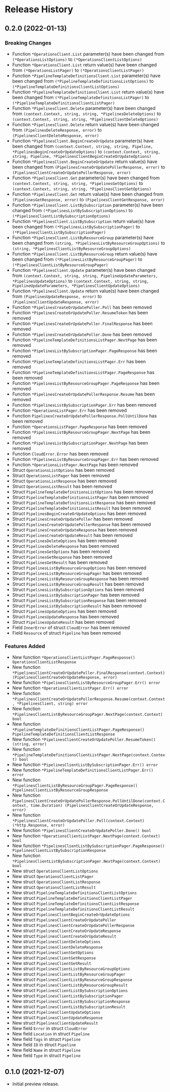# Release History

## 0.2.0 (2022-01-13)
### Breaking Changes

- Function `*OperationsClient.List` parameter(s) have been changed from `(*OperationsListOptions)` to `(*OperationsClientListOptions)`
- Function `*OperationsClient.List` return value(s) have been changed from `(*OperationsListPager)` to `(*OperationsClientListPager)`
- Function `*PipelineTemplateDefinitionsClient.List` parameter(s) have been changed from `(*PipelineTemplateDefinitionsListOptions)` to `(*PipelineTemplateDefinitionsClientListOptions)`
- Function `*PipelineTemplateDefinitionsClient.List` return value(s) have been changed from `(*PipelineTemplateDefinitionsListPager)` to `(*PipelineTemplateDefinitionsClientListPager)`
- Function `*PipelinesClient.Delete` parameter(s) have been changed from `(context.Context, string, string, *PipelinesDeleteOptions)` to `(context.Context, string, string, *PipelinesClientDeleteOptions)`
- Function `*PipelinesClient.Delete` return value(s) have been changed from `(PipelinesDeleteResponse, error)` to `(PipelinesClientDeleteResponse, error)`
- Function `*PipelinesClient.BeginCreateOrUpdate` parameter(s) have been changed from `(context.Context, string, string, Pipeline, *PipelinesBeginCreateOrUpdateOptions)` to `(context.Context, string, string, Pipeline, *PipelinesClientBeginCreateOrUpdateOptions)`
- Function `*PipelinesClient.BeginCreateOrUpdate` return value(s) have been changed from `(PipelinesCreateOrUpdatePollerResponse, error)` to `(PipelinesClientCreateOrUpdatePollerResponse, error)`
- Function `*PipelinesClient.Get` parameter(s) have been changed from `(context.Context, string, string, *PipelinesGetOptions)` to `(context.Context, string, string, *PipelinesClientGetOptions)`
- Function `*PipelinesClient.Get` return value(s) have been changed from `(PipelinesGetResponse, error)` to `(PipelinesClientGetResponse, error)`
- Function `*PipelinesClient.ListBySubscription` parameter(s) have been changed from `(*PipelinesListBySubscriptionOptions)` to `(*PipelinesClientListBySubscriptionOptions)`
- Function `*PipelinesClient.ListBySubscription` return value(s) have been changed from `(*PipelinesListBySubscriptionPager)` to `(*PipelinesClientListBySubscriptionPager)`
- Function `*PipelinesClient.ListByResourceGroup` parameter(s) have been changed from `(string, *PipelinesListByResourceGroupOptions)` to `(string, *PipelinesClientListByResourceGroupOptions)`
- Function `*PipelinesClient.ListByResourceGroup` return value(s) have been changed from `(*PipelinesListByResourceGroupPager)` to `(*PipelinesClientListByResourceGroupPager)`
- Function `*PipelinesClient.Update` parameter(s) have been changed from `(context.Context, string, string, PipelineUpdateParameters, *PipelinesUpdateOptions)` to `(context.Context, string, string, PipelineUpdateParameters, *PipelinesClientUpdateOptions)`
- Function `*PipelinesClient.Update` return value(s) have been changed from `(PipelinesUpdateResponse, error)` to `(PipelinesClientUpdateResponse, error)`
- Function `*PipelinesCreateOrUpdatePoller.Poll` has been removed
- Function `*PipelinesCreateOrUpdatePoller.ResumeToken` has been removed
- Function `*PipelinesCreateOrUpdatePoller.FinalResponse` has been removed
- Function `*PipelinesCreateOrUpdatePoller.Done` has been removed
- Function `*PipelineTemplateDefinitionsListPager.NextPage` has been removed
- Function `*PipelinesListBySubscriptionPager.PageResponse` has been removed
- Function `*PipelineTemplateDefinitionsListPager.Err` has been removed
- Function `*PipelineTemplateDefinitionsListPager.PageResponse` has been removed
- Function `*PipelinesListByResourceGroupPager.PageResponse` has been removed
- Function `*PipelinesCreateOrUpdatePollerResponse.Resume` has been removed
- Function `*PipelinesListBySubscriptionPager.Err` has been removed
- Function `*OperationsListPager.Err` has been removed
- Function `PipelinesCreateOrUpdatePollerResponse.PollUntilDone` has been removed
- Function `*OperationsListPager.PageResponse` has been removed
- Function `*PipelinesListByResourceGroupPager.NextPage` has been removed
- Function `*PipelinesListBySubscriptionPager.NextPage` has been removed
- Function `CloudError.Error` has been removed
- Function `*PipelinesListByResourceGroupPager.Err` has been removed
- Function `*OperationsListPager.NextPage` has been removed
- Struct `OperationsListOptions` has been removed
- Struct `OperationsListPager` has been removed
- Struct `OperationsListResponse` has been removed
- Struct `OperationsListResult` has been removed
- Struct `PipelineTemplateDefinitionsListOptions` has been removed
- Struct `PipelineTemplateDefinitionsListPager` has been removed
- Struct `PipelineTemplateDefinitionsListResponse` has been removed
- Struct `PipelineTemplateDefinitionsListResult` has been removed
- Struct `PipelinesBeginCreateOrUpdateOptions` has been removed
- Struct `PipelinesCreateOrUpdatePoller` has been removed
- Struct `PipelinesCreateOrUpdatePollerResponse` has been removed
- Struct `PipelinesCreateOrUpdateResponse` has been removed
- Struct `PipelinesCreateOrUpdateResult` has been removed
- Struct `PipelinesDeleteOptions` has been removed
- Struct `PipelinesDeleteResponse` has been removed
- Struct `PipelinesGetOptions` has been removed
- Struct `PipelinesGetResponse` has been removed
- Struct `PipelinesGetResult` has been removed
- Struct `PipelinesListByResourceGroupOptions` has been removed
- Struct `PipelinesListByResourceGroupPager` has been removed
- Struct `PipelinesListByResourceGroupResponse` has been removed
- Struct `PipelinesListByResourceGroupResult` has been removed
- Struct `PipelinesListBySubscriptionOptions` has been removed
- Struct `PipelinesListBySubscriptionPager` has been removed
- Struct `PipelinesListBySubscriptionResponse` has been removed
- Struct `PipelinesListBySubscriptionResult` has been removed
- Struct `PipelinesUpdateOptions` has been removed
- Struct `PipelinesUpdateResponse` has been removed
- Struct `PipelinesUpdateResult` has been removed
- Field `InnerError` of struct `CloudError` has been removed
- Field `Resource` of struct `Pipeline` has been removed

### Features Added

- New function `*OperationsClientListPager.PageResponse() OperationsClientListResponse`
- New function `*PipelinesClientCreateOrUpdatePoller.FinalResponse(context.Context) (PipelinesClientCreateOrUpdateResponse, error)`
- New function `*PipelinesClientListByResourceGroupPager.Err() error`
- New function `*OperationsClientListPager.Err() error`
- New function `*PipelinesClientCreateOrUpdatePollerResponse.Resume(context.Context, *PipelinesClient, string) error`
- New function `*PipelinesClientListByResourceGroupPager.NextPage(context.Context) bool`
- New function `*PipelineTemplateDefinitionsClientListPager.PageResponse() PipelineTemplateDefinitionsClientListResponse`
- New function `*PipelinesClientCreateOrUpdatePoller.ResumeToken() (string, error)`
- New function `*PipelineTemplateDefinitionsClientListPager.NextPage(context.Context) bool`
- New function `*PipelinesClientListBySubscriptionPager.Err() error`
- New function `*PipelineTemplateDefinitionsClientListPager.Err() error`
- New function `*PipelinesClientListByResourceGroupPager.PageResponse() PipelinesClientListByResourceGroupResponse`
- New function `PipelinesClientCreateOrUpdatePollerResponse.PollUntilDone(context.Context, time.Duration) (PipelinesClientCreateOrUpdateResponse, error)`
- New function `*PipelinesClientCreateOrUpdatePoller.Poll(context.Context) (*http.Response, error)`
- New function `*PipelinesClientCreateOrUpdatePoller.Done() bool`
- New function `*OperationsClientListPager.NextPage(context.Context) bool`
- New function `*PipelinesClientListBySubscriptionPager.PageResponse() PipelinesClientListBySubscriptionResponse`
- New function `*PipelinesClientListBySubscriptionPager.NextPage(context.Context) bool`
- New struct `OperationsClientListOptions`
- New struct `OperationsClientListPager`
- New struct `OperationsClientListResponse`
- New struct `OperationsClientListResult`
- New struct `PipelineTemplateDefinitionsClientListOptions`
- New struct `PipelineTemplateDefinitionsClientListPager`
- New struct `PipelineTemplateDefinitionsClientListResponse`
- New struct `PipelineTemplateDefinitionsClientListResult`
- New struct `PipelinesClientBeginCreateOrUpdateOptions`
- New struct `PipelinesClientCreateOrUpdatePoller`
- New struct `PipelinesClientCreateOrUpdatePollerResponse`
- New struct `PipelinesClientCreateOrUpdateResponse`
- New struct `PipelinesClientCreateOrUpdateResult`
- New struct `PipelinesClientDeleteOptions`
- New struct `PipelinesClientDeleteResponse`
- New struct `PipelinesClientGetOptions`
- New struct `PipelinesClientGetResponse`
- New struct `PipelinesClientGetResult`
- New struct `PipelinesClientListByResourceGroupOptions`
- New struct `PipelinesClientListByResourceGroupPager`
- New struct `PipelinesClientListByResourceGroupResponse`
- New struct `PipelinesClientListByResourceGroupResult`
- New struct `PipelinesClientListBySubscriptionOptions`
- New struct `PipelinesClientListBySubscriptionPager`
- New struct `PipelinesClientListBySubscriptionResponse`
- New struct `PipelinesClientListBySubscriptionResult`
- New struct `PipelinesClientUpdateOptions`
- New struct `PipelinesClientUpdateResponse`
- New struct `PipelinesClientUpdateResult`
- New field `Error` in struct `CloudError`
- New field `Location` in struct `Pipeline`
- New field `Tags` in struct `Pipeline`
- New field `ID` in struct `Pipeline`
- New field `Name` in struct `Pipeline`
- New field `Type` in struct `Pipeline`


## 0.1.0 (2021-12-07)

- Initial preview release.
